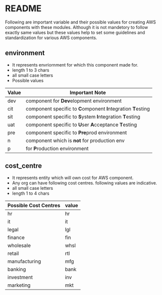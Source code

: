 # README #
Following are important variable and their possible values for creating AWS components with these modules.
Although it is not mandetory to follow exactly same values but these values help to set some guidelines and standardization for various AWS components.

## environment ##
* It represents envriornment for which this component made for. 
* length 1 to 3 chars
* all small case letters
* Possible values

Value  | Important Note
------------- | -------------
dev  | 	component for **Dev**elopment environment
cit  | 	component specific to **C**omponent **I**ntegration **T**esting
sit  | 	component specific to **S**ystem **I**ntegration **T**esting
uat  | 	component specific to **U**ser **A**cceptance **T**esting
pre	 | 	component specific to **Pre**prod environment
n    |	component which is **not** for production env
p    |	for **P**roduction environment

## cost_centre ##
* It represents entity which will own cost for AWS component.
*  Any org can have following cost centres. following values are indicative.
* all small case letters
* length 1 to 4 chars

Possible Cost Centres	|value
---------------------	|----
hr						|hr|
it						|it|
legal					|lgl|
finance					|fin|
wholesale				|whsl|
retail					|rtl|
manufacturing			|mfg|
banking					|bank|
investment				|inv|
marketing				|mkt|
 

